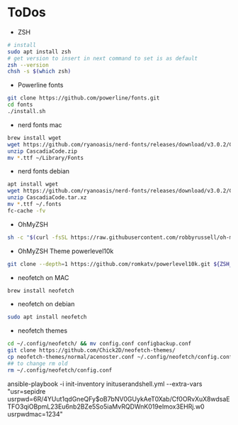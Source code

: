 # ToDos
- ZSH
``` bash
# install
sudo apt install zsh
# get version to insert in next command to set is as default
zsh --version
chsh -s $(which zsh)
```
- Powerline fonts
``` zsh
git clone https://github.com/powerline/fonts.git
cd fonts
./install.sh
```
- nerd fonts mac
``` zsh
brew install wget
wget https://github.com/ryanoasis/nerd-fonts/releases/download/v3.0.2/CascadiaCode.zip
unzip CascadiaCode.zip
mv *.ttf ~/Library/Fonts
```
- nerd fonts debian
``` zsh
apt install wget
wget https://github.com/ryanoasis/nerd-fonts/releases/download/v3.0.2/CascadiaCode.tar.xz
unzip CascadiaCode.tar.xz
mv *.ttf ~/.fonts
fc-cache -fv
```
- OhMyZSH
``` zsh
sh -c "$(curl -fsSL https://raw.githubusercontent.com/robbyrussell/oh-my-zsh/master/tools/install.sh)"
```
- OhMyZSH Theme powerlevel10k
```zsh
git clone --depth=1 https://github.com/romkatv/powerlevel10k.git ${ZSH_CUSTOM:-$HOME/.oh-my-zsh/custom}/themes/powerlevel10k
```
- neofetch on MAC
``` zsh
brew install neofetch
```
- neofetch on debian
``` zsh
sudo apt install neofetch
```
- neofetch themes
``` zsh
cd ~/.config/neofetch/ && mv config.conf configbackup.conf
git clone https://github.com/Chick2D/neofetch-themes/
cp neofetch-themes/normal/acenoster.conf ~/.config/neofetch/config.conf
## to change rm old
rm ~/.config/neofetch/config.conf
```

ansible-playbook -i init-inventory inituserandshell.yml --extra-vars "usr=sepidre usrpwd=$6$R/4YUut1qdGneQFy$oB7bNV0GUykAeT0Xab/Cf0ORvXuX8wdsaETFO3qiOBpmL23Eu6nb2BZe5So5iaMvRQDWnK019elmox3EHRj.w0 usrpwdmac=1234"